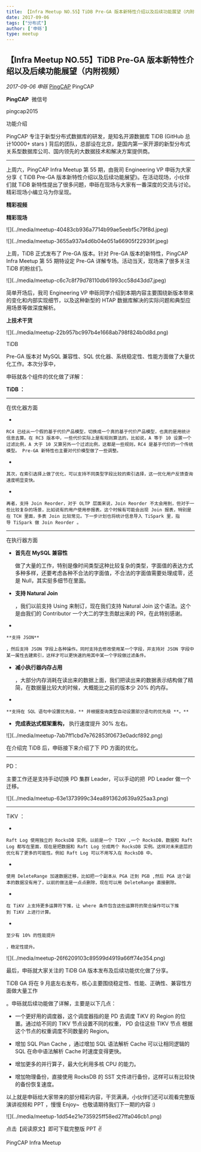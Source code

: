 ```yaml
---
title: 【Infra Meetup NO.55】TiDB Pre-GA 版本新特性介绍以及后续功能展望（内附视频）
date: 2017-09-06
tags: ["分布式"]
author: ['申砾']
type: meetup
---
```


## 【Infra Meetup NO.55】TiDB Pre-GA 版本新特性介绍以及后续功能展望（内附视频）

*2017-09-06* *申砾* [PingCAP](##)
PingCAP

**PingCAP** ![]()
微信号

pingcap2015

功能介绍

PingCAP 专注于新型分布式数据库的研发，是知名开源数据库 TiDB (GitHub 总计10000+ stars ) 背后的团队，总部设在北京，是国内第一家开源的新型分布式关系型数据库公司、国内领先的大数据技术和解决方案提供商。

** **

上周六，PingCAP Infra Meetup 第 55 期，由我司 Engineering VP 申砾为大家分享《 TiDB Pre-GA 版本新特性介绍以及后续功能展望》。在活动现场，小伙伴们就 TiDB 新特性提出了很多问题，申砾在现场与大家有一番深度的交流与讨论。精彩现场小编立马为你呈现。

**精彩视频**

**精彩现场**

!\[\](../media/meetup-40483cb936a7714b99ae5eebf5c79f8d.jpeg)

!\[\](../media/meetup-3655a937a4d6b04e051a66905f22939f.jpeg)

上周，TiDB 正式发布了 Pre-GA 版本。针对 Pre-GA 版本的新特性，PingCAP Infra Meetup 第 55 期特设定 Pre-GA 详解专场。活动当天，现场来了很多关注 TiDB 的粉丝们。

!\[\](../media/meetup-c6c7c8f79d78110db61993cc58d43dd7.jpeg)

简单开场后，我司 Engineering VP 申砾同学介绍到本期内容主要围绕新版本带来的变化和内部实现细节，以及这种新型的 HTAP 数据库解决的实际问题和典型应用场景等做深度解析。

**上技术干货**

!\[\](../media/meetup-22b957bc997b4e1668ab798f824b0d8d.png)

TiDB

Pre-GA 版本对 MySQL 兼容性、SQL 优化器、系统稳定性、性能方面做了大量优化工作。本次分享中，

申砾就各个组件的优化做了详解：

**TiDB ：**

****

在优化器方面

-   

    RC4 已经从一个假的基于代价产品模型，切换成一个真的基于代价产品模型，也真的是用统计信息去算。在 RC3 版本中，一些代价实际上是有规则算法的，比如说，A 等于 10 设置一个过滤比例，A 大于 10 又算另外一个过滤比例，这都是一些规则，RC4 是基于代价的一个传统模型。 Pre-GA 新特性也主要对代价模型做了一些调整。

-   

    其次，在索引选择上做了优化，可以支持不同类型字段比较的索引选择，这一优化用户反馈查询速度明显变快。

-   

    再者，支持 Join Reorder，对于 OLTP 层面来说，Join Reorder 不太会用到，但对于一些比较复杂的场景，比如说有的用户使用参报表。这个时候有可能会出现 Join 报表，特别是在 TCH 里面，多表 Join 比较常见。下一步计划也将统计信息导入 TiSpark 里，指导 TiSpark 做 Join Reorder 。

****

在执行器方面

-   **首先在 MySQL 兼容性**

    做了大量的工作，特别是像时间类型这种比较复杂的类型，字面值的表达方式多种多样，还要考虑各种不合法的字面值，不合法的字面值需要处理成零，还是 Null，其实挺多细节在里面。

-   **支持 Natural Join**

    ，我们以前支持 Using 来制订，现在我们支持 Natural Join 这个语法。这个是由我们的 Contributor 一个大二的学生贡献出来的 PR，在此特别感谢。

-   

    **支持 JSON**

    ，然后支持 JSON 字段上各种操作。同时支持去修改使用某一个字段，并支持对 JSON 字段中某一属性去建索引，这样才可以更快速的用其中某一个字段做过滤条件。

-   **减小执行器内存占用**

    ，大部分内存消耗在读出来的数据上面，我们把读出来的数据表示结构做了精简，在数据量比较大的时候，大概能比之前的版本少 20% 的内存。

-   

    **支持在 SQL 语句中设置优先级，** 并根据查询类型自动设置部分语句的优先级 **。**

-   **完成表达式框架重构，** 执行速度提升 30% 左右。

!\[\](../media/meetup-7ab7ff1cbd7e762853f0673e0adcf892.png)

在介绍完 TiDB 后，申砾接下来介绍了下 PD 方面的优化。

****

PD：

主要工作还是支持手动切换 PD 集群 Leader，可以手动的把  PD Leader 做一个迁移。

!\[\](../media/meetup-63e1373999c34ea891362d639a925aa3.png)

****

TiKV ：

-   

    Raft Log 使用独立的 RocksDB 实例。以前是一个 TIKV ,一个 RocksDB，数据和 Raft Log 都写在里面，现在是把数据和 Raft Log 分成两个 RocksDB 实例。这样对未来底层的优化有了更多的可能性。例如 Raft Log 可以不用写入在 RocksDB 中。

-   

    使用 DeleteRange 加速数据迁移，比如把一个副本从 PGA 迁到 PGB ,然后 PGA 这个副本的数据没有用了，以前的做法是一点点删除，现在可以用 DeleteRange 直接删除。

-   

    在 TiKV 上支持更多运算符下推，让 where 条件包含这些运算符的聚合操作可以下推到 TiKV 上进行计算。

-   

    至少有 10% 的性能提升

    ，稳定性提升。

!\[\](../media/meetup-26f6209103c89599d4919a66ff74e354.png)

最后，申砾就大家关注的 TiDB GA 版本发布及后续功能优化做了分享。

TiDB GA 将在 9 月底左右发布，核心主要围绕稳定性、性能、正确性、兼容性方面做大量工作

。申砾就后续功能做了详解，主要是以下几点：
-   一个更好用的调度器，这个调度器指的是 PD 去调度 TiKV 的 Region 的位置。通过给不同的 TIKV 节点设置不同的权重， PD 会往这些 TIKV 节点 根据这个节点的权重调度不同数量的 Region。

-   增加 SQL Plan Cache ，通过增加 SQL 语法解析 Cache 可以让相同逻辑的 SQL 在命中语法解析 Cache 时速度变得更快。

-   增加更多的并行算子，最大化利用多核 CPU 的能力。

-   增加物理备份，直接使用 RocksDB 的 SST 文件进行备份，这样可以有比较快的备份恢复速度。

以上就是申砾给大家带来的部分精彩内容，干货满满，小伙伴们还可以观看完整版演讲视频和 PPT ，慢慢 Enjoy~  也敬请期待我们下一期的内容 :)

!\[\](../media/meetup-1dd54e21e735925ff58ed27ffa046cb1.png)

点击【阅读原文】即可下载完整版 PPT ✌️

PingCAP Infra Meetup


